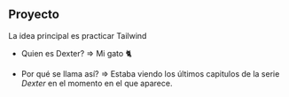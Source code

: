 ## Proyecto

La idea principal es practicar Tailwind

- Quien es Dexter? => Mi gato 🐈

* Por qué se llama así? => Estaba viendo los últimos capitulos de la serie _Dexter_ en el momento en el que aparece.
